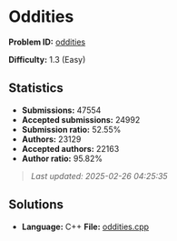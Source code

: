 # Oddities

**Problem ID:** [oddities](https://open.kattis.com/problems/oddities)

**Difficulty:** 1.3 (Easy)

## Statistics

- **Submissions:** 47554
- **Accepted submissions:** 24992
- **Submission ratio:** 52.55%
- **Authors:** 23129
- **Accepted authors:** 22163
- **Author ratio:** 95.82%

> *Last updated: 2025-02-26 04:25:35*

## Solutions

- **Language:** C++
  **File:** [oddities.cpp](./oddities.cpp)

